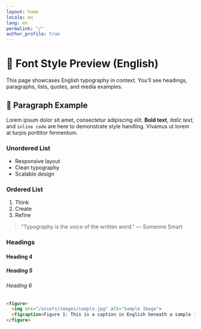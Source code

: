 ```yaml
---
layout: home
locale: en
lang: en
permalink: "/"
author_profile: true
---
```


# 📝 Font Style Preview (English)

This page showcases English typography in context. You’ll see headings, paragraphs, lists, quotes, and media examples.

## 📖 Paragraph Example

Lorem ipsum dolor sit amet, consectetur adipiscing elit. **Bold text**, _italic text_, and `inline code` are here to demonstrate style handling. Vivamus ut lorem at turpis porttitor fermentum.

### Unordered List
- Responsive layout
- Clean typography
- Scalable design

### Ordered List
1. Think
2. Create
3. Refine

> "Typography is the voice of the written word." — Someone Smart

### Headings
#### Heading 4
##### Heading 5
###### Heading 6

```html
<figure>
  <img src="/assets/images/sample.jpg" alt="Sample Image">
  <figcaption>Figure 1: This is a caption in English beneath a sample image.</figcaption>
</figure>